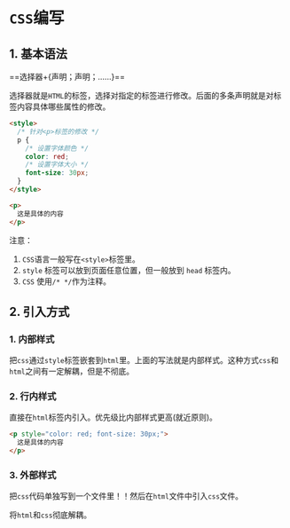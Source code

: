 # `CSS`编写

## 1. 基本语法

==选择器+{声明；声明；......}==

选择器就是`HTML`的标签，选择对指定的标签进行修改。后面的多条声明就是对标签内容具体哪些属性的修改。

```html
<style>
  /* 针对<p>标签的修改 */
  p {
    /* 设置字体颜色 */
    color: red;
    /* 设置字体大小 */
    font-size: 30px;
  }
</style>

<p>
  这是具体的内容
</p>
```

注意：

1. `CSS`语言一般写在`<style>`标签里。
2. `style` 标签可以放到页面任意位置，但一般放到 `head` 标签内。
3. `CSS` 使用` /* */ `作为注释。

## 2. 引入方式

### 1. 内部样式

把`css`通过`style`标签嵌套到`html`里。上面的写法就是内部样式。这种方式`css`和`html`之间有一定解耦，但是不彻底。

### 2. 行内样式

直接在`html`标签内引入。优先级比内部样式更高(就近原则)。

```html
<p style="color: red; font-size: 30px;">
  这是具体的内容
</p>
```

### 3. 外部样式

把`css`代码单独写到一个文件里！！然后在`html`文件中引入`css`文件。

将`html`和`css`彻底解耦。





